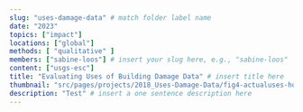 ```yaml
---
slug: "uses-damage-data" # match folder label name
date: "2023"
topics: ["impact"]
locations: ["global"]
methods: [ "qualitative" ]
members: ["sabine-loos"] # insert your slug here, e.g., "sabine-loos"
content: ["usgs-esc"]
title: "Evaluating Uses of Building Damage Data" # insert title here
thumbnail: "src/pages/projects/2018_Uses-Damage-Data/fig4-actualuses-horizontal-v2.png"
description: "Test" # insert a one sentence description here
---
```


